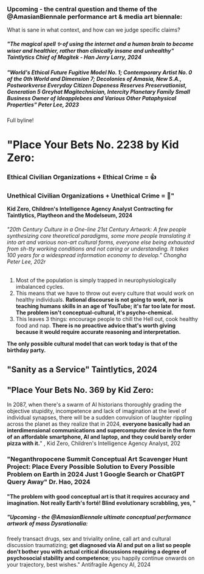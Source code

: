 



### Upcoming - the central question and theme of the @AmasianBiennale performance art & media art biennale:

What is sane in what context, and how can we judge specific claims?







#### 





##### "The magical spell ✨️ of using the internet and a human brain to become wiser and healthier, rather than clinically insane and unhealthy" Taintlytics Chief of Magitek - Han Jerry Larry, 2024








##### "World's Ethical Future Fugitive Model No. 1; Contemporary Artist No. 0 of the 0th World and Dimension 7; Decolonies of Amasia, New S.A., Postworkverse Everyday Citizen Dopeness Reserves Preservationist, Generation 5 Greyhat Magitechnician, Intercity Planetary Family Small Business Owner of Ideapplebees and Various Other Pataphysical Properties" Peter Lee, 2023

Full byline!






# "Place Your Bets No. 2238 by Kid Zero:

### Ethical Civilian Organizations + Ethical Crime = 👍
### Unethical Civilian Organizations + Unethical Crime = 🎯" 

**Kid Zero, Children's Intelligence Agency Analyst Contracting for Taintlytics, Playtheon and the Modelseum, 2024**






###### "20th Century Culture in a One-line 21st Century Artwork: A few people synthesizing core theoretical paradigms, some more people translating it into art and various non-art cultural forms, everyone else being exhausted from sh-tty working conditions and not caring or understanding. It takes 100 years for a widespread information economy to develop." Chongha Peter Lee, 202r




1. Most of the population is simply trapped in neurophysiologically imbalanced cycles.
2. This means that we have to throw out every culture that would work on healthy individuals. **Rational discourse is not going to work, nor is teaching humans skills in an age of YouTube; it's far too late for most. The problem isn't conceptual-cultural, it's psycho-chemical.**
3. This leaves 3 things: encourage people to chill the Hell out, cook healthy food and nap. **There is no proactive advice that's worth giving because it would require accurate reasoning and interpretation.** 








**The only possible cultural model that can work today is that of the birthday party.** 














## "Sanity as a Service" Taintlytics, 2024






## "Place Your Bets No. 369 by Kid Zero:

In 2087, when there's a swarm of AI historians thoroughly grading the objective stupidity, incompetence and lack of imagination at the level of individual synapses, there will be a sudden convulsion of laughter rippling across the planet as they realize that in 2024, **everyone basically had an interdimensional communications and supercomputer device in the form of an affordable smartphone, AI and laptop, and they could barely order pizza with it.**" , Kid Zero, Children's Intelligence Agency Analyst, 202





### "Neganthropocene Summit Conceptual Art Scavenger Hunt Project: Place Every Possible Solution to Every Possible Problem on Earth in 2024 Just 1 Google Search or ChatGPT Query Away" Dr. Hao, 2024




#### "The problem with good conceptual art is that it requires accuracy and imagination. Not really Earth's forté! Blind evolutionary scrabbling, yes, "






##### "Upcoming - the @AmasianBiennale ultimate conceptual performance artwork of mass Dysrationalia: 

freely transact drugs, sex and triviality online, call art and cultural discussion traumatizing; **get diagnosed via AI and put on a list so people don't bother you with actual critical discussions requiring a degree of psychosocial stability and competence**; you happily continue onwards on your trajectory, best wishes." Antifragile Agency AI, 2024








